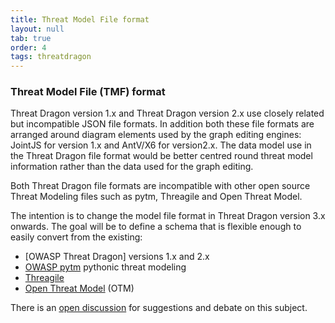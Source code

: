 ```yaml
---
title: Threat Model File format
layout: null
tab: true
order: 4
tags: threatdragon
---
```


### Threat Model File (TMF) format

Threat Dragon version 1.x and Threat Dragon version 2.x use closely related but incompatible JSON file formats.
In addition both these file formats are arranged around diagram elements used by the graph editing engines:
JointJS for version 1.x and AntV/X6 for version2.x.
The  data model use in the Threat Dragon file format would be better centred round threat model information
rather than the data used for the graph editing.

Both Threat Dragon file formats are incompatible with other open source Threat Modeling files
such as pytm, Threagile and Open Threat Model.

The intention is to change the model file format in Threat Dragon version 3.x onwards.
The goal will be to define a schema that is flexible enough to easily convert from the existing:

* [OWASP Threat Dragon] versions 1.x and 2.x
* [OWASP pytm][pytm] pythonic threat modeling
* [Threagile][threagile]
* [Open Threat Model][otm] (OTM)

There is an [open discussion][discussion] for suggestions and debate on this subject.

[discussion]: https://github.com/OWASP/threat-dragon/discussions/1152
[otm]: https://github.com/iriusrisk/OpenThreatModel
[pytm]: https://owasp.org/www-project-pytm/
[threagile]: https://threagile.io
